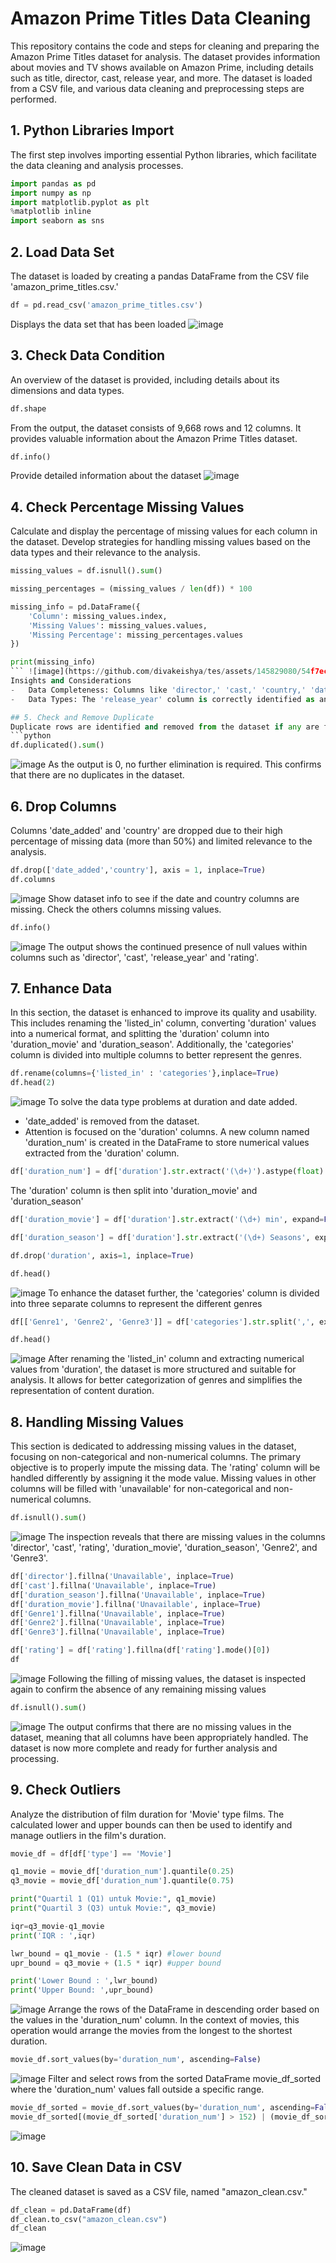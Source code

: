 # Amazon Prime Titles Data Cleaning

This repository contains the code and steps for cleaning and preparing the Amazon Prime Titles dataset for analysis. The dataset provides information about movies and TV shows available on Amazon Prime, including details such as title, director, cast, release year, and more. The dataset is loaded from a CSV file, and various data cleaning and preprocessing steps are performed.

## 1. Python Libraries Import
The first step involves importing essential Python libraries, which facilitate the data cleaning and analysis processes.
```python
import pandas as pd
import numpy as np
import matplotlib.pyplot as plt
%matplotlib inline
import seaborn as sns
```

## 2. Load Data Set
The dataset is loaded by creating a pandas DataFrame from the CSV file 'amazon_prime_titles.csv.'
```python
df = pd.read_csv('amazon_prime_titles.csv')
```
Displays the data set that has been loaded
![image](https://github.com/divakeishya/tes/assets/145829080/c41ae450-0833-4425-b3c2-e202b52d2a42)

## 3. Check Data Condition
An overview of the dataset is provided, including details about its dimensions and data types.
```python
df.shape
```
 
From the output, the dataset consists of 9,668 rows and 12 columns. It provides valuable information about the Amazon Prime Titles dataset.
```python
df.info()
```
Provide detailed information about the dataset
![image](https://github.com/divakeishya/tes/assets/145829080/8793c0a4-51d9-496f-97fb-d86a9d7fc5e6)
## 4. Check Percentage Missing Values
Calculate and display the percentage of missing values for each column in the dataset. Develop strategies for handling missing values based on the data types and their relevance to the analysis.
```python
missing_values = df.isnull().sum()

missing_percentages = (missing_values / len(df)) * 100

missing_info = pd.DataFrame({
    'Column': missing_values.index,
    'Missing Values': missing_values.values,
    'Missing Percentage': missing_percentages.values
})

print(missing_info)
``` ![image](https://github.com/divakeishya/tes/assets/145829080/54f7ec30-6efb-4b5c-a392-e96f720d86e8)
Insights and Considerations 
-	Data Completeness: Columns like 'director,' 'cast,' 'country,' 'date_added,' 'rating,' and others have missing values that need attention.
-	Data Types: The 'release_year' column is correctly identified as an integer ('int64'). Other columns, such as 'date_added' and 'duration,' might need conversion to datetime or numeric types if they contain date or duration information.

## 5. Check and Remove Duplicate
Duplicate rows are identified and removed from the dataset if any are found.
```python
df.duplicated().sum()
```
![image](https://github.com/divakeishya/tes/assets/145829080/62591998-00cd-4de2-a96b-d68e39ffbc80)
As the output is 0, no further elimination is required. This confirms that there are no duplicates in the dataset.

## 6. Drop Columns
Columns 'date_added' and 'country' are dropped due to their high percentage of missing data (more than 50%) and limited relevance to the analysis. 
```python
df.drop(['date_added','country'], axis = 1, inplace=True)
df.columns
```
![image](https://github.com/divakeishya/tes/assets/145829080/ab9a6b1b-ec20-4476-968a-15704908aae8)
Show dataset info to see if the date and country columns are missing.
Check the others columns missing values.
```python
df.info()
```
![image](https://github.com/divakeishya/tes/assets/145829080/67db3f39-d894-4a88-a2cc-71d7d1847b0d)
The output shows the continued presence of null values within columns such as 'director', 'cast', 'release_year' and 'rating'.

## 7. Enhance Data
In this section, the dataset is enhanced to improve its quality and usability. This includes renaming the 'listed_in' column, converting 'duration' values into a numerical format, and splitting the 'duration' column into 'duration_movie' and 'duration_season'. Additionally, the 'categories' column is divided into multiple columns to better represent the genres.
```python
df.rename(columns={'listed_in' : 'categories'},inplace=True)
df.head(2)
```
![image](https://github.com/divakeishya/tes/assets/145829080/7fa1ae59-1712-49fa-b41e-fc492dd60f9d)
To solve the data type problems at duration and date added.
- 'date_added' is removed from the dataset.
- Attention is focused on the 'duration' columns.
A new column named 'duration_num' is created in the DataFrame to store numerical values extracted from the 'duration' column.
```python
df['duration_num'] = df['duration'].str.extract('(\d+)').astype(float)
```
The 'duration' column is then split into 'duration_movie' and 'duration_season'
```python
df['duration_movie'] = df['duration'].str.extract('(\d+) min', expand=False)

df['duration_season'] = df['duration'].str.extract('(\d+) Seasons', expand=False)

df.drop('duration', axis=1, inplace=True)

df.head()
```
![image](https://github.com/divakeishya/tes/assets/145829080/ff6ae4f4-0492-40b6-99c6-6f65a39c1150)
To enhance the dataset further, the 'categories' column is divided into three separate columns to represent the different genres
```python
df[['Genre1', 'Genre2', 'Genre3']] = df['categories'].str.split(',', expand=True, n=2)
```
```python
df.head()
```
![image](https://github.com/divakeishya/tes/assets/145829080/95232e5c-c605-4360-83b3-93036142c957)
After renaming the 'listed_in' column and extracting numerical values from 'duration', the dataset is more structured and suitable for analysis. It allows for better categorization of genres and simplifies the representation of content duration.

## 8. Handling Missing Values
This section is dedicated to addressing missing values in the dataset, focusing on non-categorical and non-numerical columns. The primary objective is to properly impute the missing data. The 'rating' column will be handled differently by assigning it the mode value. Missing values in other columns will be filled with 'unavailable' for non-categorical and non-numerical columns.
```python
df.isnull().sum()
```
![image](https://github.com/divakeishya/tes/assets/145829080/26810f5f-e1ca-4ce0-84ef-292d052aeaf0)
The inspection reveals that there are missing values in the columns 'director', 'cast', 'rating', 'duration_movie', 'duration_season', 'Genre2', and 'Genre3'.
```python
df['director'].fillna('Unavailable', inplace=True)
df['cast'].fillna('Unavailable', inplace=True)
df['duration_season'].fillna('Unavailable', inplace=True)
df['duration_movie'].fillna('Unavailable', inplace=True)
df['Genre1'].fillna('Unavailable', inplace=True)
df['Genre2'].fillna('Unavailable', inplace=True)
df['Genre3'].fillna('Unavailable', inplace=True)

df['rating'] = df['rating'].fillna(df['rating'].mode()[0])
df
```
![image](https://github.com/divakeishya/tes/assets/145829080/1f0ef765-0985-4507-81f1-919abc326a6d)
Following the filling of missing values, the dataset is inspected again to confirm the absence of any remaining missing values
```python
df.isnull().sum() 
```
![image](https://github.com/divakeishya/tes/assets/145829080/e4d3d14e-f116-4273-8bd5-8167624a8a66)
The output confirms that there are no missing values in the dataset, meaning that all columns have been appropriately handled. The dataset is now more complete and ready for further analysis and processing.

## 9. Check Outliers
Analyze the distribution of film duration for 'Movie' type films.
The calculated lower and upper bounds can then be used to identify and manage outliers in the film's duration.
```python
movie_df = df[df['type'] == 'Movie']

q1_movie = movie_df['duration_num'].quantile(0.25)
q3_movie = movie_df['duration_num'].quantile(0.75)

print("Quartil 1 (Q1) untuk Movie:", q1_movie)
print("Quartil 3 (Q3) untuk Movie:", q3_movie)

iqr=q3_movie-q1_movie
print('IQR : ',iqr)

lwr_bound = q1_movie - (1.5 * iqr) #lower bound
upr_bound = q3_movie + (1.5 * iqr) #upper bound

print('Lower Bound : ',lwr_bound)
print('Upper Bound: ',upr_bound)
```
![image](https://github.com/divakeishya/tes/assets/145829080/5183de51-5d06-4126-a774-62d66eb67b0c)
Arrange the rows of the DataFrame in descending order based on the values in the 'duration_num' column.
In the context of movies, this operation would arrange the movies from the longest to the shortest duration.
```python
movie_df.sort_values(by='duration_num', ascending=False)
```
![image](https://github.com/divakeishya/tes/assets/145829080/4b11e87a-ee39-4fec-b26c-be25adac565b)
Filter and select rows from the sorted DataFrame movie_df_sorted where the 'duration_num' values fall outside a specific range.
```python
movie_df_sorted = movie_df.sort_values(by='duration_num', ascending=False)
movie_df_sorted[(movie_df_sorted['duration_num'] > 152) | (movie_df_sorted['duration_num'] < 28)]
```
![image](https://github.com/divakeishya/tes/assets/145829080/0ce97983-04ef-496e-853c-672f9575ca4a)


## 10. Save Clean Data in CSV
The cleaned dataset is saved as a CSV file, named "amazon_clean.csv."
```python
df_clean = pd.DataFrame(df)
df_clean.to_csv("amazon_clean.csv")
df_clean
```
![image](https://github.com/divakeishya/tes/assets/145829080/773ceda1-cf81-49b5-b7d9-2a212f727001)
